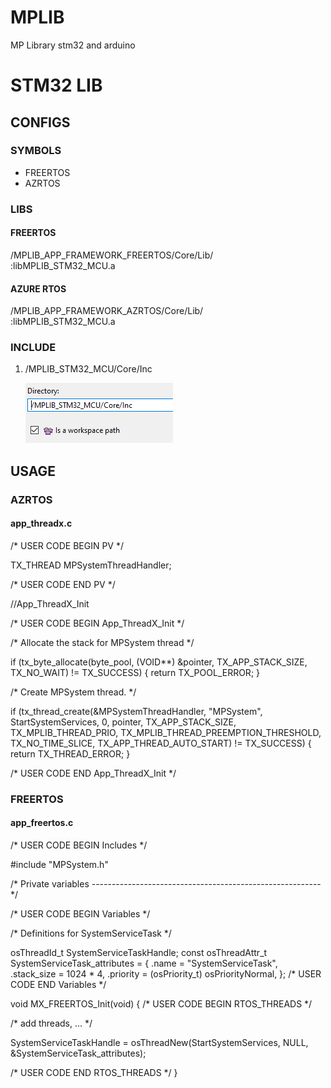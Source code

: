 # MPLIB
 MP Library stm32 and arduino

# STM32 LIB

## CONFIGS

### SYMBOLS

- FREERTOS
- AZRTOS

### LIBS

#### FREERTOS

/MPLIB_APP_FRAMEWORK_FREERTOS/Core/Lib/  
:libMPLIB_STM32_MCU.a

#### AZURE RTOS

/MPLIB_APP_FRAMEWORK_AZRTOS/Core/Lib/  
:libMPLIB_STM32_MCU.a

### INCLUDE

1. /MPLIB_STM32_MCU/Core/Inc

    ![alt text](image-1.png)

## USAGE

### AZRTOS

#### app_threadx.c

/* USER CODE BEGIN PV */

TX_THREAD MPSystemThreadHandler;

/* USER CODE END PV */

//App_ThreadX_Init

/* USER CODE BEGIN App_ThreadX_Init */

  /* Allocate the stack for MPSystem thread  */

  if (tx_byte_allocate(byte_pool, (VOID**) &pointer,
                         TX_APP_STACK_SIZE, TX_NO_WAIT) != TX_SUCCESS)
    {
      return TX_POOL_ERROR;
    }

  /* Create MPSystem thread.  */

  if (tx_thread_create(&MPSystemThreadHandler, "MPSystem", StartSystemServices, 0, pointer,
	TX_APP_STACK_SIZE, TX_MPLIB_THREAD_PRIO, TX_MPLIB_THREAD_PREEMPTION_THRESHOLD,
	TX_NO_TIME_SLICE, TX_APP_THREAD_AUTO_START) != TX_SUCCESS)
  {
	  return TX_THREAD_ERROR;
  }

  /* USER CODE END App_ThreadX_Init */


### FREERTOS

#### app_freertos.c

/* USER CODE BEGIN Includes */

#include "MPSystem.h"


/* Private variables ---------------------------------------------------------*/

/* USER CODE BEGIN Variables */

/* Definitions for SystemServiceTask */

osThreadId_t SystemServiceTaskHandle;
const osThreadAttr_t SystemServiceTask_attributes = {
  .name = "SystemServiceTask",
  .stack_size = 1024 * 4,
  .priority = (osPriority_t) osPriorityNormal,
};
/* USER CODE END Variables */


void MX_FREERTOS_Init(void) {
  /* USER CODE BEGIN RTOS_THREADS */

  /* add threads, ... */

  SystemServiceTaskHandle = osThreadNew(StartSystemServices, NULL, &SystemServiceTask_attributes);

  /* USER CODE END RTOS_THREADS */
}